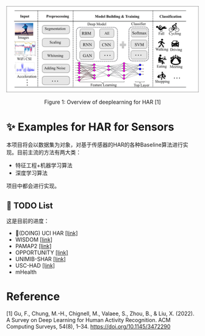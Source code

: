 ![paper](./assets/paper.png)

<p align='center'>
Figure 1: Overview of deeplearning for HAR [1]
</p>

# ✨ Examples for HAR for Sensors

本项目将会以数据集为对象，对基于传感器的HAR的各种Baseline算法进行实现。目前主流的方法有两大类：

- 特征工程+机器学习算法
- 深度学习算法

项目中都会进行实现。 

## 🚧 TODO List

这是目前的进度： 

- 🚧(DOING) UCI HAR [\[link\]](https://www.kaggle.com/datasets/drsaeedmohsen/ucihar-dataset)
- WISDOM [\[link\]](https://archive.ics.uci.edu/ml/datasets/WISDM+Smartphone+and+Smartwatch+Activity+and+Biometrics+Dataset+)
- PAMAP2 [\[link\]](http://archive.ics.uci.edu/ml/datasets/pamap2+physical+activity+monitoring)
- OPPORTUNITY [\[link\]](https://archive.ics.uci.edu/ml/datasets/opportunity+activity+recognition)
- UNIMIB-SHAR [\[link\]](http://www.sal.disco.unimib.it/technologies/unimib-shar/)
- USC-HAD [\[link\]](https://sipi.usc.edu/had/)
- mHealth


# Reference

[1] Gu, F., Chung, M.-H., Chignell, M., Valaee, S., Zhou, B., & Liu, X. (2022). A Survey on Deep Learning for Human Activity Recognition. ACM Computing Surveys, 54(8), 1–34. https://doi.org/10.1145/3472290
